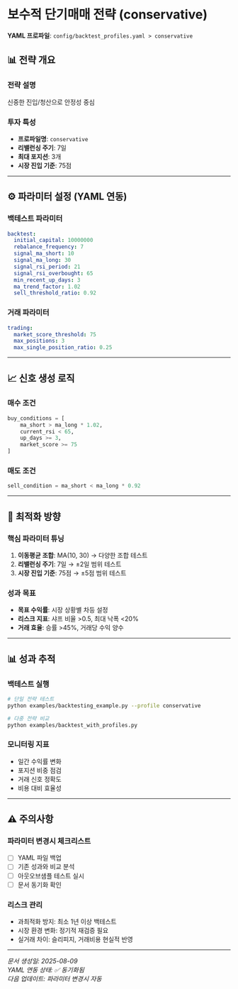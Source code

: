 # 보수적 단기매매 전략 (conservative)

**YAML 프로파일**: `config/backtest_profiles.yaml > conservative`

## 📊 전략 개요

### 전략 설명
신중한 진입/청산으로 안정성 중심

### 투자 특성
- **프로파일명**: `conservative`
- **리밸런싱 주기**: 7일
- **최대 포지션**: 3개
- **시장 진입 기준**: 75점

---

## ⚙️ 파라미터 설정 (YAML 연동)

### 백테스트 파라미터
```yaml
backtest:
  initial_capital: 10000000
  rebalance_frequency: 7
  signal_ma_short: 10
  signal_ma_long: 30
  signal_rsi_period: 21
  signal_rsi_overbought: 65
  min_recent_up_days: 3
  ma_trend_factor: 1.02
  sell_threshold_ratio: 0.92
```

### 거래 파라미터  
```yaml
trading:
  market_score_threshold: 75
  max_positions: 3
  max_single_position_ratio: 0.25
```

---

## 📈 신호 생성 로직

### 매수 조건
```python
buy_conditions = [
    ma_short > ma_long * 1.02,
    current_rsi < 65,
    up_days >= 3,
    market_score >= 75
]
```

### 매도 조건
```python
sell_condition = ma_short < ma_long * 0.92
```

---

## 🎯 최적화 방향

### 핵심 파라미터 튜닝
1. **이동평균 조합**: MA(10, 30) → 다양한 조합 테스트
2. **리밸런싱 주기**: 7일 → ±2일 범위 테스트
3. **시장 진입 기준**: 75점 → ±5점 범위 테스트

### 성과 목표
- **목표 수익률**: 시장 상황별 차등 설정
- **리스크 지표**: 샤프 비율 >0.5, 최대 낙폭 <20%
- **거래 효율**: 승률 >45%, 거래당 수익 양수

---

## 📊 성과 추적

### 백테스트 실행
```bash
# 단일 전략 테스트
python examples/backtesting_example.py --profile conservative

# 다중 전략 비교
python examples/backtest_with_profiles.py
```

### 모니터링 지표
- 일간 수익률 변화
- 포지션 비중 점검  
- 거래 신호 정확도
- 비용 대비 효율성

---

## ⚠️ 주의사항

### 파라미터 변경시 체크리스트
- [ ] YAML 파일 백업
- [ ] 기존 성과와 비교 분석
- [ ] 아웃오브샘플 테스트 실시
- [ ] 문서 동기화 확인

### 리스크 관리
- 과최적화 방지: 최소 1년 이상 백테스트
- 시장 환경 변화: 정기적 재검증 필요
- 실거래 차이: 슬리피지, 거래비용 현실적 반영

---

*문서 생성일: 2025-08-09*  
*YAML 연동 상태: ✅ 동기화됨*  
*다음 업데이트: 파라미터 변경시 자동*

